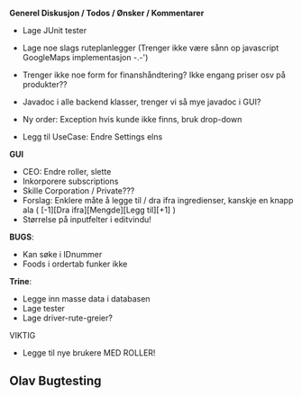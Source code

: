 **Generel Diskusjon / Todos / Ønsker / Kommentarer**

- Lage JUnit tester
- Lage noe slags ruteplanlegger (Trenger ikke være sånn op javascript GoogleMaps implementasjon -.-')
- Trenger ikke noe form for finanshåndtering? Ikke engang priser osv på produkter??
- Javadoc i alle backend klasser, trenger vi så mye javadoc i GUI?
- Ny order: Exception hvis kunde ikke finns, bruk drop-down

- Legg til UseCase: Endre Settings elns

**GUI**
- CEO: Endre roller, slette
- Inkorporere subscriptions
- Skille Corporation / Private???
- Forslag: Enklere måte å legge til / dra ifra ingredienser, kanskje en knapp ala
	( [-1][Dra ifra][Mengde][Legg til][+1] )
- Størrelse på inputfelter i editvindu!

**BUGS**:
- Kan søke i IDnummer
- Foods i ordertab funker ikke

**Trine**:
- Legge inn masse data i databasen
- Lage tester
- Lage driver-rute-greier?

VIKTIG
- Legge til nye brukere MED ROLLER!

**Olav Bugtesting**
-